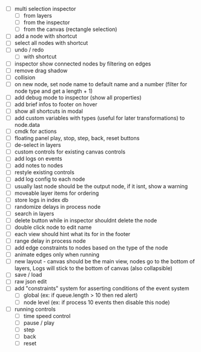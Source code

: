 - [ ] multi selection inspector
  - [ ] from layers
  - [ ] from the inspector
  - [ ] from the canvas (rectangle selection)
- [ ] add a node with shortcut
- [ ] select all nodes with shortcut
- [ ] undo / redo
  - [ ] with shortcut
- [ ] inspector show connected nodes by filtering on edges
- [ ] remove drag shadow
- [ ] collision
- [ ] on new node, set node name to default name and a number (filter for node type and get a length + 1)
- [ ] add debug mode to inspector (show all properties)
- [ ] add brief infos to footer on hover
- [ ] show all shortcuts in modal
- [ ] add custom variables with types (useful for later transformations) to node.data
- [ ] cmdk for actions
- [ ] floating panel play, stop, step, back, reset buttons
- [ ] de-select in layers
- [ ] custom controls for existing canvas controls
- [ ] add logs on events
- [ ] add notes to nodes
- [ ] restyle existing controls
- [ ] add log config to each node
- [ ] usually last node should be the output node, if it isnt, show a warning
- [ ] moveable layer items for ordering
- [ ] store logs in index db
- [ ] randomize delays in process node
- [ ] search in layers
- [ ] delete button while in inspector shouldnt delete the node
- [ ] double click node to edit name
- [ ] each view should hint what its for in the footer
- [ ] range delay in process node
- [ ] add edge constraints to nodes based on the type of the node
- [ ] animate edges only when running
- [ ] new layout - canvas should be the main view, nodes go to the bottom of layers, Logs will stick to the bottom of canvas (also collapsible)
- [ ] save / load
- [ ] raw json edit
- [ ] add "constraints" system for asserting conditions of the event system
  - [ ] global (ex: if queue.length > 10 then red alert)
  - [ ] node level (ex: if process 10 events then disable this node)
- [ ] running controls
  - [ ] time speed control
  - [ ] pause / play
  - [ ] step
  - [ ] back
  - [ ] reset
